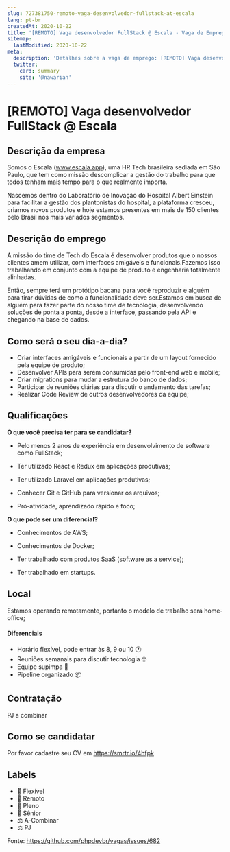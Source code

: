 ```yaml
---
slug: 727381750-remoto-vaga-desenvolvedor-fullstack-at-escala
lang: pt-br
createdAt: 2020-10-22
title: '[REMOTO] Vaga desenvolvedor FullStack @ Escala - Vaga de Emprego'
sitemap:
  lastModified: 2020-10-22
meta:
  description: 'Detalhes sobre a vaga de emprego: [REMOTO] Vaga desenvolvedor FullStack @ Escala'
  twitter:
    card: summary
    site: '@nawarian'
---
```


# [REMOTO] Vaga desenvolvedor FullStack @ Escala

## Descrição da empresa
Somos o Escala (www.escala.app), uma HR Tech brasileira sediada em São Paulo, que tem como missão descomplicar a gestão do trabalho para que todos tenham mais tempo para o que realmente importa. 

Nascemos dentro do Laboratório de Inovação do Hospital Albert Einstein para facilitar a gestão dos plantonistas do hospital, a plataforma cresceu, criamos novos produtos e hoje estamos presentes em mais de 150 clientes pelo Brasil nos mais variados segmentos.

## Descrição do emprego
A missão do time de Tech do Escala é desenvolver produtos que o nossos clientes amem utilizar, com interfaces amigáveis e funcionais.Fazemos isso trabalhando em conjunto com a equipe de produto e engenharia totalmente alinhadas.

Então, sempre terá um protótipo bacana para você reproduzir e alguém para tirar dúvidas de como a funcionalidade deve ser.Estamos em busca de alguém para fazer parte do nosso time de tecnologia, desenvolvendo soluções de ponta a ponta, desde a interface, passando pela API e chegando na base de dados. 

## Como será o seu dia-a-dia?

- Criar interfaces amigáveis e funcionais a partir de um layout fornecido pela equipe de produto;
- Desenvolver APIs para serem consumidas pelo front-end web e mobile;
- Criar migrations para mudar a estrutura do banco de dados;
- Participar de reuniões diárias para discutir o andamento das tarefas;
- Realizar Code Review de outros desenvolvedores da equipe;

## Qualificações
**O que você precisa ter para se candidatar?**

- Pelo menos 2 anos de experiência em desenvolvimento de software como FullStack;

- Ter utilizado React e Redux em aplicações produtivas;

- Ter utilizado Laravel em aplicações produtivas;

- Conhecer Git e GitHub para versionar os arquivos;

- Pró-atividade, aprendizado rápido e foco;

**O que pode ser um diferencial?**

- Conhecimentos de AWS;

- Conhecimentos de Docker;

- Ter trabalhado com produtos SaaS (software as a service);

- Ter trabalhado em startups.


## Local

Estamos operando remotamente, portanto o modelo de trabalho será home-office;

#### Diferenciais

- Horário flexível, pode entrar às 8, 9 ou 10 🕐 
- Reuniões semanais para discutir tecnologia 🤓 
- Equipe supimpa 🥳 
- Pipeline organizado 📦 

## Contratação

PJ a combinar

## Como se candidatar

Por favor cadastre seu CV em https://smrtr.io/4hfpk

## Labels

- 🏢 Flexível
- 🏢 Remoto
- 👨 Pleno
- 👴 Sênior
- ⚖️ A-Combinar
- ⚖️ PJ


Fonte: https://github.com/phpdevbr/vagas/issues/682